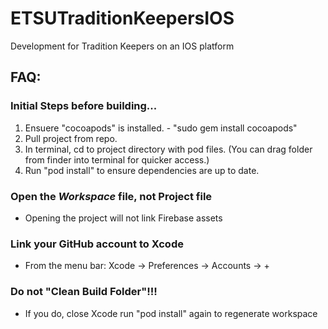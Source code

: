 # ETSUTraditionKeepersIOS
Development for Tradition Keepers on an IOS platform

<h2>FAQ:</h2>
<h3>Initial Steps before building...</h3>
<ol>
  <li>Ensuere "cocoapods" is installed. - "sudo gem install cocoapods"</li>
  <li>Pull project from repo.</li>
  <li>In terminal, cd to project directory with pod files. (You can drag folder from finder into terminal for quicker access.)</li>
  <li>Run "pod install" to ensure dependencies are up to date.</li>
</ol>
 
<h3>Open the <em>Workspace</em> file, not Project file</h3>
<ul>
  <li>Opening the project will not link Firebase assets</li>
</ul>

<h3>Link your GitHub account to Xcode</h3>
<ul>
  <li>From the menu bar: Xcode -> Preferences -> Accounts -> +</li>
</ul>

<h3>Do not "Clean Build Folder"!!!</h3>
<ul>
  <li>If you do, close Xcode run "pod install" again to regenerate workspace</li>
</ul>
  
 
